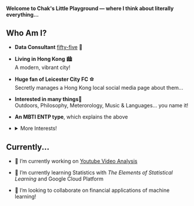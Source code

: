 #### Welcome to Chak's Little Playground — where I think about literally everything...

## Who Am I?
- **Data Consultant** [fifty-five](https://www.fifty-five.com/hk/) 🏫<br />

- **Living in Hong Kong** 🏙️ <br />A modern, vibrant city!  

- **Huge fan of Leicester City FC** ⚽ <br />Secretly manages a Hong Kong local social media page about them...  

- **Interested in many things**🤔 <br />Outdoors, Philosophy, Meterorology, Music & Languages... you name it!  

- **An MBTI ENTP type**, which explains the above <br />

- <details>
  <summary> More Interests!</summary>
  
  ### Sports / Active
  1. Weight Training
  2. Football
  3. Squash
  4. Hiking
  5. Camping
  
  ### Academic Subjects
  1. Data Science
  2. Business
  3. Statistics
  4. Political Science
  5. Philosophy
  6. Sociology
  7. Psychology
  8. History
  9. Meterorology
  10. Physics
  11. Geography
  
  ### Arts and Humanities
  1. Music: Pop, Classical, Electropop, Indie, Folk, Poetic
  2. Literature: Ancient & Contemporary Chinese (trying to read more!)
  3. Foreign Langauges: Currently on French, planning to learn Spanish, Italian, Arabic in the future
  
  ### Life-related
  1. Cooking: Cantonese cuisine
  2. Reading
  3. Investing
  4. Photography
  5. Wine & Cocktail
  6. Of course... TRAVELLING!    
     <br />
  And... thank you for browsing to the bottom! Send an email to me @ wchak.tse@gmail.com if you are interested :D
</details>

## Currently...
- 🔭 I’m currently working on [Youtube Video Analysis](https://github.com/wctse/youtube-video-analysis)  

- 🌱 I’m currently learning Statistics with _The Elements of Statistical Learning_ and Google Cloud Platform  

- 👯 I’m looking to collaborate on financial applications of machine learning!  
